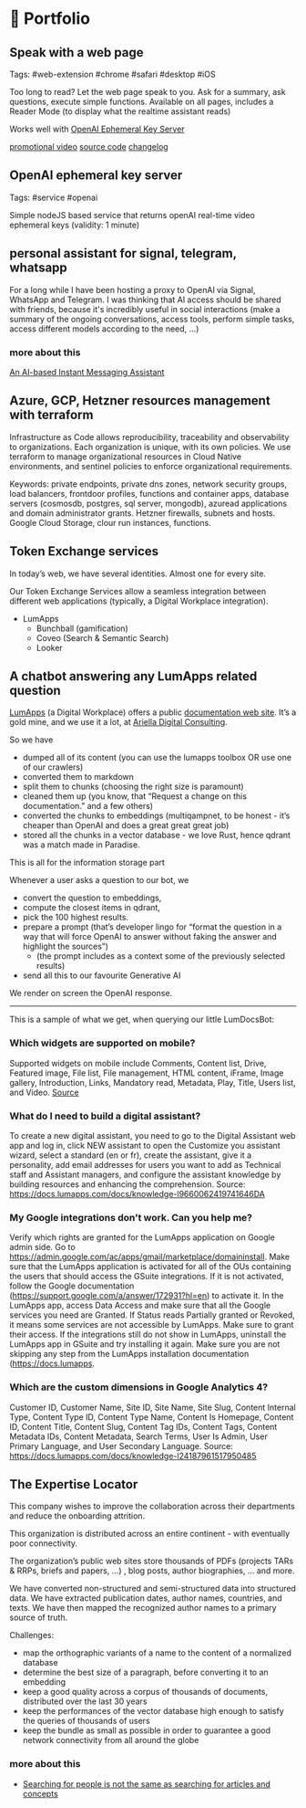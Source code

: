 # 🎯 Portfolio

## Speak with a web page

Tags: #web-extension #chrome #safari #desktop #iOS

Too long to read? Let the web page speak to you. Ask for a summary, ask questions, execute simple functions. Available on all pages, includes a Reader Mode (to display what the realtime assistant reads)

Works well with [OpenAI Ephemeral Key Server](#openai-ephemeral-key-server)

[promotional video](https://youtube.com/shorts/YD_as_008lI)
[source code](https://github.com/nillebco/web-extension-voice-rt)
[changelog](https://github.com/nillebco/web-extension-voice-rt/blob/main/CHANGELOG.md)

## OpenAI ephemeral key server

Tags: #service #openai

Simple nodeJS based service that returns openAI real-time video ephemeral keys (validity: 1 minute)

## personal assistant for signal, telegram, whatsapp

For a long while I have been hosting a proxy to OpenAI via Signal, WhatsApp and Telegram. I was thinking that AI access should be shared with friends, because it's incredibly useful in social interactions (make a summary of the ongoing conversations, access tools, perform simple tasks, access different models according to the need, ...)

### more about this

[An AI-based Instant Messaging Assistant](https://nilleb.com/blog/#an-ai-based-instant-messaging-assistant)

## Azure, GCP, Hetzner resources management with terraform

Infrastructure as Code allows reproducibility, traceability and observability to organizations. Each organization is unique, with its own policies. We use terraform to manage organizational resources in Cloud Native environments, and sentinel policies to enforce organizational requirements.

Keywords: private endpoints, private dns zones, network security groups, load balancers, frontdoor profiles, functions and container apps, database servers (cosmosdb, postgres, sql server, mongodb), azuread applications and domain administrator grants. Hetzner firewalls, subnets and hosts. Google Cloud Storage, clour run instances, functions.

## Token Exchange services

In today’s web, we have several identities. Almost one for every site.

Our Token Exchange Services allow a seamless integration between different web applications (typically, a Digital Workplace integration).

- LumApps
  - Bunchball (gamification)
  - Coveo (Search & Semantic Search)
  - Looker

## A chatbot answering any LumApps related question

[LumApps](https://www.lumapps.com/) (a Digital Workplace) offers a public [documentation web site](https://docs.lumapps.com/docs/). It’s a gold mine, and we use it a lot, at [Ariella Digital Consulting](https://www.arielladigitalconsulting.com/).

So we have

- dumped all of its content (you can use the lumapps toolbox OR use one of our crawlers)
- converted them to markdown
- split them to chunks (choosing the right size is paramount)
- cleaned them up (you know, that “Request a change on this documentation.” and a few others)
- converted the chunks to embeddings (multiqampnet, to be honest - it’s cheaper than OpenAI and does a great great great job)
- stored all the chunks in a vector database - we love Rust, hence qdrant was a match made in Paradise.

This is all for the information storage part

Whenever a user asks a question to our bot, we

- convert the question to embeddings,
- compute the closest items in qdrant,
- pick the 100 highest results.
- prepare a prompt (that’s developer lingo for “format the question in a way that will force OpenAI to answer without faking the answer and highlight the sources”)
  - (the prompt includes as a context some of the previously selected results)
- send all this to our favourite Generative AI

 We render on screen the OpenAI response.

---

This is a sample of what we get, when querying our little LumDocsBot:

### Which widgets are supported on mobile?

Supported widgets on mobile include Comments, Content list, Drive, Featured image, File list, File management, HTML content, iFrame, Image gallery, Introduction, Links, Mandatory read, Metadata, Play, Title, Users list, and Video. [Source](https://docs.lumapps.com/docs/mobile-l3073093865382487)

### What do I need to build a digital assistant?

To create a new digital assistant, you need to go to the Digital Assistant web app and log in, click NEW assistant to open the Customize you assistant wizard, select a standard (en or fr), create the assistant, give it a personality, add email addresses for users you want to add as Technical staff and Assistant managers, and configure the assistant knowledge by building resources and enhancing the comprehension. Source: https://docs.lumapps.com/docs/knowledge-l9660062419741646DA

### My Google integrations don't work. Can you help me?

Verify which rights are granted for the LumApps application on Google admin side. Go to https://admin.google.com/ac/apps/gmail/marketplace/domaininstall. Make sure that the LumApps application is activated for all of the OUs containing the users that should access the GSuite integrations. If it is not activated, follow the Google documentation (https://support.google.com/a/answer/172931?hl=en) to activate it. In the LumApps app, access Data Access and make sure that all the Google services you need are Granted. If Status reads Partially granted or Revoked, it means some services are not accessible by LumApps. Make sure to grant their access. If the integrations still do not show in LumApps, uninstall the LumApps app in GSuite and try installing it again. Make sure you are not skipping any step from the LumApps installation documentation (https://docs.lumapps.

### Which are the custom dimensions in Google Analytics 4?

Customer ID, Customer Name, Site ID, Site Name, Site Slug, Content Internal Type, Content Type ID, Content Type Name, Content Is Homepage, Content ID, Content Title, Content Slug, Content Tag IDs, Content Tags, Content Metadata IDs, Content Metadata, Search Terms, User Is Admin, User Primary Language, and User Secondary Language. Source: https://docs.lumapps.com/docs/knowledge-l24187961517950485

## The Expertise Locator

This company wishes to improve the collaboration across their departments and reduce the onboarding attrition.

This organization is distributed across an entire continent - with eventually poor connectivity.

The organization’s public web sites store thousands of PDFs (projects TARs & RRPs, briefs and papers, …) , blog posts, author biographies, … and more.

We have converted non-structured  and semi-structured data into structured data. We have extracted publication dates, author names, countries, and texts. We have then mapped the recognized author names to a primary source of truth.

Challenges:

- map the orthographic variants of a name to the content of a normalized database
- determine the best size of a paragraph, before converting it to an embedding
- keep a good quality across a corpus of thousands of documents, distributed over the last 30 years
- keep the performances of the vector database high enough to satisfy the queries of thousands of users
- keep the bundle as small as possible in order to guarantee a good network connectivity from all around the globe

### more about this

- [Searching for people is not the same as searching for articles and concepts](https://nilleb.com/blog/#searching-for-people-is-not-the-same-as-searching-for-articles-and-concepts)
